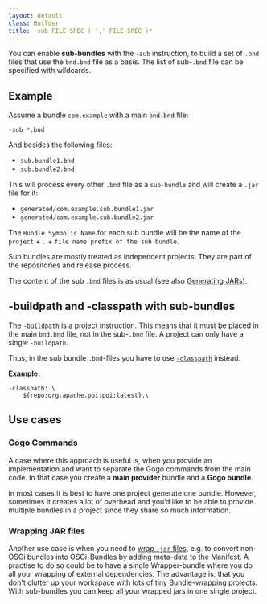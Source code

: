 ```yaml
---
layout: default
class: Builder
title: -sub FILE-SPEC ( ',' FILE-SPEC )*
---
```


You can enable **sub-bundles** with the `-sub` instruction, to build a set of `.bnd` files that use the `bnd.bnd` file as a basis. The list of sub-`.bnd` file can be specified with wildcards.

## Example 

Assume a bundle `com.example` with a main `bnd.bnd` file:

`-sub *.bnd`

And besides the following files:

- `sub.bundle1.bnd`
- `sub.bundle2.bnd`

This will process every other `.bnd` file as a `sub-bundle` and will create a `.jar` file for it:

- `generated/com.example.sub.bundle1.jar`
- `generated/com.example.sub.bundle2.jar`

The `Bundle Symbolic Name` for each sub bundle will be the name of the `project` + `.` + `file name prefix of the sub bundle`. 

Sub bundles are mostly treated as independent projects. They are part of the repositories and release process.

The content of the sub `.bnd` files is as usual (see also [Generating JARs](/chapters/160-jars.html)).


## -buildpath and -classpath with sub-bundles

The [`-buildpath`](/instructions/buildpath.html) is a project instruction. This means that it must be placed in the main `bnd.bnd` file, not in the sub-`.bnd` file. A project can only have a single `-buildpath`.

Thus, in the sub bundle `.bnd`-files you have to use [`-classpath`](https://bnd.bndtools.org/instructions/classpath.html) instead. 

**Example:**

```
-classpath: \
	${repo;org.apache.poi:poi;latest},\
```

## Use cases

### Gogo Commands

A case where this approach is useful is, when you provide an implementation and want to separate the Gogo commands from the main code. In that case you create a **main provider** bundle and a **Gogo bundle**.

In most cases it is best to have one project generate one bundle. However, sometimes it creates a lot of overhead and you’d like to be able to provide multiple bundles in a project since they share so much information.

### Wrapping JAR files

Another use case is when you need to [wrap `.jar` files](/chapters/390-wrapping.html), e.g. to convert non-OSGi bundles into OSGi-Bundles by adding meta-data to the Manifest. 
A practise to do so could be to have a single Wrapper-bundle where you do all your wrapping of external dependencies. The advantage is, that you don't clutter up your workspace with lots of tiny Bundle-wrapping projects. With sub-bundles you can keep all your wrapped jars in one single project. 

